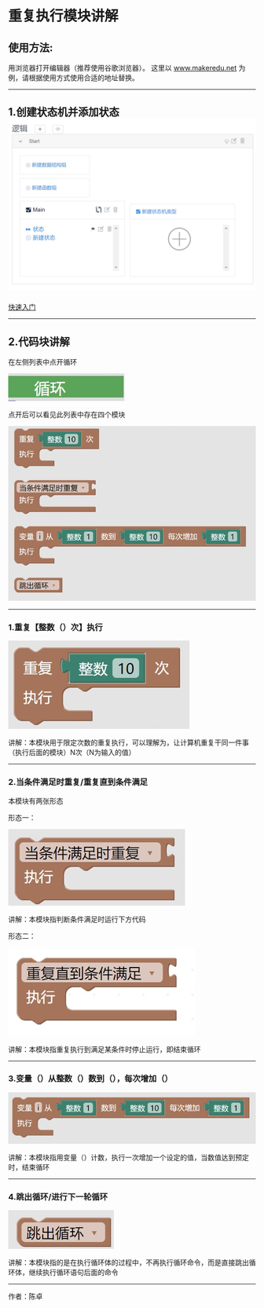 重复执行模块讲解
===
使用方法:
---
用浏览器打开编辑器（推荐使用谷歌浏览器）。 这里以 www.makeredu.net 为例，请根据使用方式使用合适的地址替换。

---------------------
1.创建状态机并添加状态
![](capture_20220114192453299.jpg)
---
[快速入门](https://www.makeredu.net/docs/#manual/1_%E5%BF%AB%E9%80%9F%E4%B8%8A%E6%89%8B/1_%E5%BF%AB%E9%80%9F%E4%B8%8A%E6%89%8B.md)

-----------------
2.代码块讲解
---
在左侧列表中点开循环

![](capture_20220114192109679.jpg)

点开后可以看见此列表中存在四个模块

![重复执行代码块](capture_20220114193637649.jpg)

------

### 1.重复【整数（）次】执行

![](capture_20220114194050374.jpg)

讲解：本模块用于限定次数的重复执行，可以理解为，让计算机重复干同一件事（执行后面的模块）N次（N为输入的值）

-----------
### 2.当条件满足时重复/重复直到条件满足

本模块有两张形态

形态一：

![模块讲解](capture_20220114194454784.jpg)

讲解：本模块指判断条件满足时运行下方代码

形态二：

![模块讲解](capture_20220114195230911.jpg)

讲解：本模块指重复执行到满足某条件时停止运行，即结束循环

------
### 3.变量（）从整数（）数到（），每次增加（）

![模块讲解](capture_20220114195429048.jpg)

讲解：本模块指用变量（）计数，执行一次增加一个设定的值，当数值达到预定时，结束循环

----
### 4.跳出循环/进行下一轮循环

![](capture_20220114195755127.jpg)

讲解：本模块指的是在执行循环体的过程中，不再执行循环命令，而是直接跳出循环体，继续执行循环语句后面的命令

------------
作者：陈卓